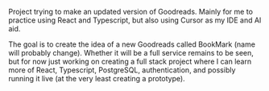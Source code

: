 Project trying to make an updated version of Goodreads. Mainly for me to practice using React and Typescript, but also using Cursor as my IDE and AI aid. 

The goal is to create the idea of a new Goodreads called BookMark (name will probably change). Whether it will be a full service remains to be seen, but for now just working on creating a full stack project where I can learn more of React, Typescript, PostgreSQL, authentication, and possibly running it live (at the very least creating a prototype). 